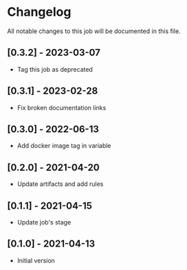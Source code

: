 # Changelog
All notable changes to this job will be documented in this file.

## [0.3.2] - 2023-03-07
* Tag this job as deprecated

## [0.3.1] - 2023-02-28
* Fix broken documentation links

## [0.3.0] - 2022-06-13
* Add docker image tag in variable 

## [0.2.0] - 2021-04-20
* Update artifacts and add rules

## [0.1.1] - 2021-04-15
* Update job's stage

## [0.1.0] - 2021-04-13
* Initial version
